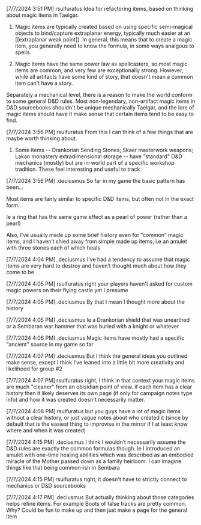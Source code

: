 


[7/7/2024 3:51 PM] rsulfuratus
Idea for refactoring items, based on thinking about magic items in Taelgar.

1) Magic items are typically created based on using specific semi-magical objects to bind/capture extraplanar energy, typically much easier at an [[extraplanar weak point]]. In general, this means that to create a magic item, you generally need to know the formula, in some ways analgous to spells.

2) Magic items have the same power law as spellcasters, so most magic items are common, and very few are exceptionally strong. However, while all artifacts have some kind of story, that doesn't mean a common item can't have a story. 

Separately a mechanical level, there is a reason to make the world conform to some general D&D rules. Most non-legendary, non-artifact magic items in D&D sourcebooks shouldn't be unique mechanically Taelgar, and the lore of magic items should have it make sense that certain items tend to be easy to find.


[7/7/2024 3:56 PM] rsulfuratus
From this I can think of a few things that are maybe worth thinking about.

1) Some items -- Drankorian Sending Stones; Skaer masterwork weapons; Lakan monastery extradimensional storage -- have "standard" D&D mechanics (mostly) but are in-world part of a specific workshop tradition. These feel interesting and useful to track



[7/7/2024 3:56 PM] .deciusmus
So far in my game the basic pattern has been… 

Most items are fairly similar to specific D&D items, but often not in the exact form..

Ie a ring that has the same game effect as a pearl of power (rather than a pearl)

Also, I’ve usually made up some brief history even for “common” magic items, and I haven’t shied away from simple made up items, i.e an amulet with three stones each of which heals



[7/7/2024 4:04 PM] .deciusmus
I’ve had a tendency to assume that magic items are very hard to destroy and haven’t thought much about how they come to be


[7/7/2024 4:05 PM] rsulfuratus
right your players haven't asked for custom magic powers on their flying castle yet I presume


[7/7/2024 4:05 PM] .deciusmus
By that I mean I thought more about the history


[7/7/2024 4:05 PM] .deciusmus
Ie a Drankorian shield that was unearthed or a Sembaran war hammer that was buried with a knight or whatever


[7/7/2024 4:06 PM] .deciusmus
Magic items have mostly had a specific “ancient” source in my game so far


[7/7/2024 4:07 PM] .deciusmus
But I think the general ideas you outlined make sense, except I think I’ve leaned into a little bit more creativity and likelihood for group #2


[7/7/2024 4:07 PM] rsulfuratus
right, I think in that context your magic items are much "cleaner" from an obisidian point of view. if each item has a clear history then it likely deserves its own page (if only for campaign notes type info) and how it was created doesn't necessarily matter.


[7/7/2024 4:08 PM] rsulfuratus
but you guys have a lot of magic items without a clear history, or just vague notes about who created it (since by default that is the easiest thing to improvise in the mirror if I at least know where and when it was created)

[7/7/2024 4:15 PM] .deciusmus
I think I wouldn’t necessarily assume the D&D rules are exactly the common formulas though. Ie I introduced an amulet with one-time healing abilities which was described as an embodied miracle of the Mother passed down as a family heirloom. I can imagine things like that being common-ish in Sembara


[7/7/2024 4:15 PM] rsulfuratus
right, it doesn't have to strictly connect to mechanics or D&D sourcebooks


[7/7/2024 4:17 PM] .deciusmus
But actually thinking about those categories helps refine items. For example
Boots of false tracks are pretty common. Why? Could be fun to make up and then just make a page for the general item
